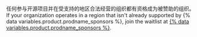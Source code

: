 任何参与开源项目并在受支持的地区合法经营的组织都有资格成为被赞助的组织。 If your organization operates in a region that isn't already supported by {% data variables.product.prodname_sponsors %}, join the waitlist at [{% data variables.product.prodname_sponsors %}](https://github.com/sponsors).
